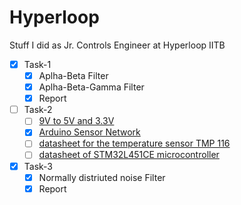 # Hyperloop
 Stuff I did as Jr. Controls Engineer at Hyperloop IITB

<!--Task List-->
* [x] Task-1
    * [x] Aplha-Beta Filter
    * [x] Aplha-Beta-Gamma Filter
    * [x] Report
* [ ] Task-2
    * [ ] [9V to 5V and 3.3V](https://electronics.stackexchange.com/questions/222045/how-to-convert-9v-to-3-3v-and-5v/222048)
    * [x] [Arduino Sensor Network](https://www.tinkercad.com/things/4BQjz75kXAa)
    * [ ] [datasheet for the temperature sensor TMP 116](/tmp116.pdf)
    * [ ] [datasheet of STM32L451CE microcontroller](/dm00340475-1798942.pdf)
* [x] Task-3
    * [x] Normally distriuted noise Filter
    * [x] Report
